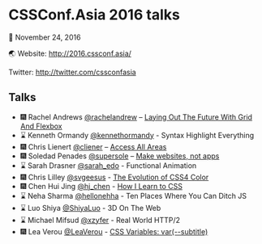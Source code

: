 CSSConf.Asia 2016 talks
===

:calendar: November 24, 2016

:earth_asia: Website: http://2016.cssconf.asia/ 

Twitter: http://twitter.com/cssconfasia

Talks
---

- :fireworks: Rachel Andrews [@rachelandrew](https://twitter.com/rachelandrew) – [Laying Out The Future With Grid And Flexbox](https://rachelandrew.co.uk/speaking/event/cssconf-asia-2016)
- :hourglass: Kenneth Ormandy [@kennethormandy](https://twitter.com/kennethormandy) - Syntax Highlight Everything
- :fireworks: Chris Lienert [@cliener](https://twitter.com/cliener) – [Access All Areas](http://www.slideshare.net/cliener/access-all-areas-cssconf-asia-2016)
- :fireworks: Soledad Penades [@supersole](https://twitter.com/supersole) – [Make websites, not apps](https://soledadpenades.com/files/t/2016_mwna/)
- :hourglass: Sarah Drasner [@sarah_edo](https://twitter.com/sarah_edo) - Functional Animation
- :fireworks: Chris Lilley [@svgeesus](https://twitter.com/svgeesus) - [The Evolution of CSS4 Color](https://www.w3.org/Talks/2016/css4-color-talk/#intro)
- :fireworks: Chen Hui Jing [@hj_chen](https://twitter.com/hj_chen) - [How I Learn to CSS](https://www.chenhuijing.com/slides/css-conf-2016/)
- :hourglass: Neha Sharma [@hellonehha](https://twitter.com/hellonehha) - Ten Places Where You Can Ditch JS
- :hourglass: Luo Shiya [@ShiyaLuo](https://twitter.com/ShiyaLuo) - 3D On The Web
- :hourglass: Michael Mifsud [@xzyfer](https://twitter.com/xzyfer) - Real World HTTP/2
- :fireworks: Lea Verou [@LeaVerou](https://twitter.com/LeaVerou) - [CSS Variables: var(--subtitle)](https://leaverou.github.io/css-variables/)

